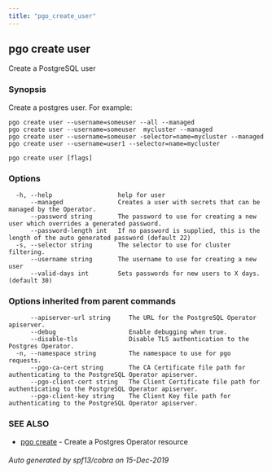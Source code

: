 ```yaml
---
title: "pgo_create_user"
---
```

## pgo create user

Create a PostgreSQL user

### Synopsis

Create a postgres user. For example:

    pgo create user --username=someuser --all --managed
    pgo create user --username=someuser  mycluster --managed
    pgo create user --username=someuser -selector=name=mycluster --managed
    pgo create user --username=user1 --selector=name=mycluster

```
pgo create user [flags]
```

### Options

```
  -h, --help                  help for user
      --managed               Creates a user with secrets that can be managed by the Operator.
      --password string       The password to use for creating a new user which overrides a generated password.
      --password-length int   If no password is supplied, this is the length of the auto generated password (default 22)
  -s, --selector string       The selector to use for cluster filtering.
      --username string       The username to use for creating a new user
      --valid-days int        Sets passwords for new users to X days. (default 30)
```

### Options inherited from parent commands

```
      --apiserver-url string     The URL for the PostgreSQL Operator apiserver.
      --debug                    Enable debugging when true.
      --disable-tls              Disable TLS authentication to the Postgres Operator.
  -n, --namespace string         The namespace to use for pgo requests.
      --pgo-ca-cert string       The CA Certificate file path for authenticating to the PostgreSQL Operator apiserver.
      --pgo-client-cert string   The Client Certificate file path for authenticating to the PostgreSQL Operator apiserver.
      --pgo-client-key string    The Client Key file path for authenticating to the PostgreSQL Operator apiserver.
```

### SEE ALSO

* [pgo create](/operatorcli/cli/pgo_create/)	 - Create a Postgres Operator resource

###### Auto generated by spf13/cobra on 15-Dec-2019
